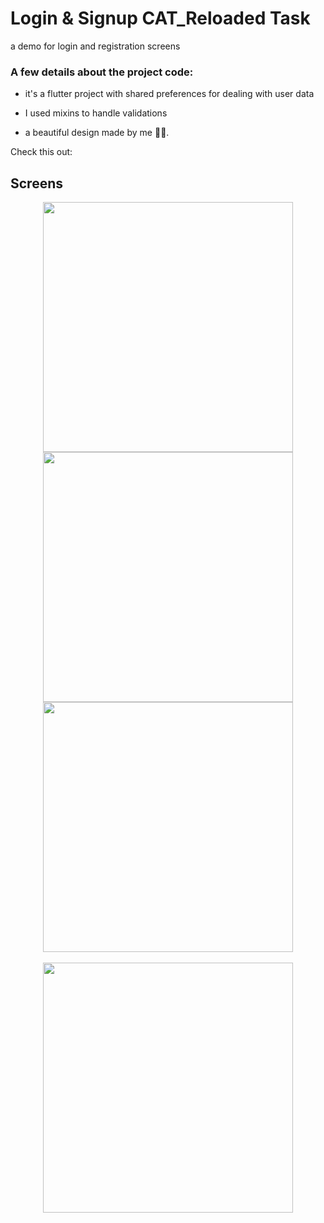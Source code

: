 # Login & Signup CAT_Reloaded Task 

a demo for login and registration screens 
 
### A few details about the project code:

- it's a flutter project with shared preferences for dealing with user data 

- I used mixins to handle validations

- a beautiful design made by me 🙋‍♀. 

Check this out:

## Screens 
<p align="center">
<img src="https://user-images.githubusercontent.com/52948095/118546026-b0222e80-b757-11eb-8540-e3ed9e2def54.jpg" height="400"/>
<img src="https://user-images.githubusercontent.com/52948095/118547784-d1841a00-b759-11eb-9def-d3e25c4f2035.jpg" height = "400" hspace="20"/>
<img src="https://user-images.githubusercontent.com/52948095/118548007-1019d480-b75a-11eb-8a47-a93fd4cb0d67.jpg" height="400" /> 
<br><br>
<img src="https://user-images.githubusercontent.com/52948095/118548102-32abed80-b75a-11eb-805f-b88fa53d7006.jpg" height="400"/>
</p>
